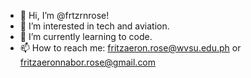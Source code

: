- 👋 Hi, I’m @frtzrnrose!
- 👀 I’m interested in tech and aviation.
- 🌱 I’m currently learning to code.
- 📫 How to reach me: fritzaeron.rose@wvsu.edu.ph or fritzaeronnabor.rose@gmail.com

<!---
frtzrnrose/frtzrnrose is a ✨ special ✨ repository because its `README.md` (this file) appears on your GitHub profile.
You can click the Preview link to take a look at your changes.
--->
